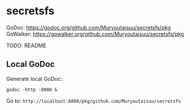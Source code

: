 # secretsfs

GoDoc: https://godoc.org/github.com/Muryoutaisuu/secretsfs/pkg
GoWalker: https://gowalker.org/github.com/Muryoutaisuu/secretsfs/pkg

TODO: README

## Local GoDoc

Generate local GoDoc:

```
godoc -http :8080 &
```

Go to: `http://localhost:8080/pkg/github.com/Muryoutaisuu/secretsfs`
